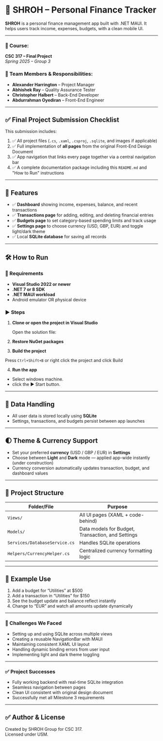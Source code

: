 # 💸 SHROH – Personal Finance Tracker

**SHROH** is a personal finance management app built with .NET MAUI. It helps users track income, expenses, budgets, with a clean mobile UI.

---
### 🧾 Course:
**CSC 317 – Final Project**  
*Spring 2025 – Group 3*

### 👥 Team Members & Responsibilities:
- **Alexander Harrington** – Project Manager  
- **Abhishek Ray** – Quality Assurance Tester  
- **Christopher Halbert** – Back-End Developer  
- **Abdurrahman Oyediran** – Front-End Engineer  


---

## ✅ Final Project Submission Checklist

This submission includes:

1. ✅ All project files (`.cs`, `.xaml`, `.csproj`, `.sqlite`, and images if applicable)
2. ✅ Full implementation of **all pages** from the original Front-End Design Document
3. ✅ App navigation that links every page together via a central navigation bar
4. ✅ A complete documentation package including this `README.md` and "How to Run" instructions


---

## 📱 Features

- ✅ **Dashboard** showing income, expenses, balance, and recent transactions
- ✅ **Transactions page** for adding, editing, and deleting financial entries
- ✅ **Budgets page** to set category-based spending limits and track usage
- ✅ **Settings page** to choose currency (USD, GBP, EUR) and toggle light/dark theme
- ✅ Local **SQLite database** for saving all records

---

## 🛠️ How to Run

### 🔧 Requirements

- **Visual Studio 2022 or newer**
- **.NET 7 or 8 SDK**
- **.NET MAUI workload**
- Android emulator OR physical device

### ▶️ Steps

1. **Clone or open the project in Visual Studio**

   Open the solution file:

2. **Restore NuGet packages**


3. **Build the project**

  Press `Ctrl+Shift+B` or right click the project and click Build


4. **Run the app**

- Select windows machine.
- click the ▶️ Start button.

---

## 💾 Data Handling

- All user data is stored locally using **SQLite**
- Settings, transactions, and budgets persist between app launches

---

## 🌓 Theme & Currency Support

- Set your preferred **currency** (USD / GBP / EUR) in **Settings**
- Choose between **Light** and **Dark** mode — applied app-wide instantly (under construction)
- Currency conversion automatically updates transaction, budget, and dashboard values

---

## 📂 Project Structure

| Folder/File | Purpose |
|-------------|---------|
| `Views/` | All UI pages (XAML + code-behind) |
| `Models/` | Data models for Budget, Transaction, and Settings |
| `Services/DatabaseService.cs` | Handles SQLite operations |
| `Helpers/CurrencyHelper.cs` | Centralized currency formatting logic |

---

## 🧪 Example Use

1. Add a budget for “Utilities” at $500
2. Add a transaction in “Utilities” for $150
3. See the budget update and balance reflect instantly
4. Change to “EUR” and watch all amounts update dynamically

---

### 🔧 Challenges We Faced

- Setting up and using SQLite across multiple views
- Creating a reusable NavigationBar with MAUI
- Maintaining consistent XAML UI layout
- Handling dynamic binding errors from user input
- Implementing light and dark theme toggling

---

### ✅ Project Successes

- Fully working backend with real-time SQLite integration
- Seamless navigation between pages
- Clean UI consistent with original design document
- Successfully met all Milestone 3 requirements

---

## ✅ Author & License

Created by SHROH Group for CSC 317.  
Licensed under USM.




